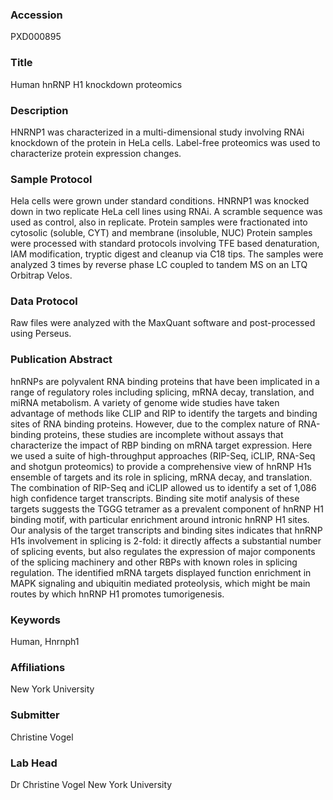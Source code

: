 ### Accession
PXD000895

### Title
Human hnRNP H1 knockdown proteomics

### Description
HNRNP1 was characterized in a multi-dimensional study involving RNAi knockdown of the protein in HeLa cells. Label-free proteomics was used to characterize protein expression changes.

### Sample Protocol
Hela cells were grown under standard conditions. HNRNP1 was knocked down in two replicate HeLa cell lines using RNAi. A scramble sequence was used as control, also in replicate. Protein samples were fractionated into cytosolic (soluble, CYT) and membrane (insoluble, NUC)  Protein samples were processed with standard protocols involving TFE based denaturation, IAM modification, tryptic digest and cleanup via C18 tips. The samples were analyzed 3 times by reverse phase LC coupled to tandem MS on an LTQ Orbitrap Velos.

### Data Protocol
Raw files were analyzed with the MaxQuant software and post-processed using Perseus.

### Publication Abstract
hnRNPs are polyvalent RNA binding proteins that have been implicated in a range of regulatory roles including splicing, mRNA decay, translation, and miRNA metabolism. A variety of genome wide studies have taken advantage of methods like CLIP and RIP to identify the targets and binding sites of RNA binding proteins. However, due to the complex nature of RNA-binding proteins, these studies are incomplete without assays that characterize the impact of RBP binding on mRNA target expression. Here we used a suite of high-throughput approaches (RIP-Seq, iCLIP, RNA-Seq and shotgun proteomics) to provide a comprehensive view of hnRNP H1s ensemble of targets and its role in splicing, mRNA decay, and translation. The combination of RIP-Seq and iCLIP allowed us to identify a set of 1,086 high confidence target transcripts. Binding site motif analysis of these targets suggests the TGGG tetramer as a prevalent component of hnRNP H1 binding motif, with particular enrichment around intronic hnRNP H1 sites. Our analysis of the target transcripts and binding sites indicates that hnRNP H1s involvement in splicing is 2-fold: it directly affects a substantial number of splicing events, but also regulates the expression of major components of the splicing machinery and other RBPs with known roles in splicing regulation. The identified mRNA targets displayed function enrichment in MAPK signaling and ubiquitin mediated proteolysis, which might be main routes by which hnRNP H1 promotes tumorigenesis.

### Keywords
Human, Hnrnph1

### Affiliations
New York University

### Submitter
Christine Vogel

### Lab Head
Dr Christine Vogel
New York University


